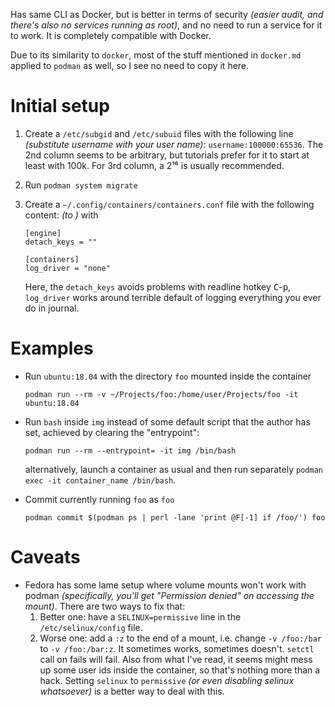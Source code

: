 Has same CLI as Docker, but is better in terms of security *(easier audit, and there's also no services running as root)*, and no need to run a service for it to work. It is completely compatible with Docker.

Due to its similarity to `docker`, most of the stuff mentioned in `docker.md` applied to `podman` as well, so I see no need to copy it here.

# Initial setup

1. Create a `/etc/subgid` and `/etc/subuid` files with the following line *(substitute username with your user name)*: `username:100000:65536`. The 2nd column seems to be arbitrary, but tutorials prefer for it to start at least with 100k. For 3rd column, a 2¹⁶ is usually recommended.
2. Run `podman system migrate`
3. Create a `~/.config/containers/containers.conf` file with the following content: *(to )* with
    ```
    [engine]
    detach_keys = ""

    [containers]
    log_driver = "none"
    ```

    Here, the `detach_keys` avoids problems with readline hotkey <kbd>C</kbd>-<kbd>p</kbd>, `log_driver` works around terrible default of logging everything you ever do in journal.

# Examples

* Run `ubuntu:18.04` with the directory `foo` mounted inside the container
    ```
    podman run --rm -v ~/Projects/foo:/home/user/Projects/foo -it ubuntu:18.04
    ```
* Run `bash` inside `img` instead of some default script that the author has set, achieved by clearing the "entrypoint":
    ```
    podman run --rm --entrypoint= -it img /bin/bash
    ```

    alternatively, launch a container as usual and then run separately `podman exec -it container_name /bin/bash`.

* Commit currently running `foo` as `foo`
    ```
    podman commit $(podman ps | perl -lane 'print @F[-1] if /foo/') foo
    ```

# Caveats

* Fedora has some lame setup where volume mounts won't work with podman *(specifically, you'll get "Permission denied" on accessing the mount)*. There are two ways to fix that:
  1. Better one: have a `SELINUX=permissive` line in the `/etc/selinux/config` file.
  2. Worse one: add a `:z` to the end of a mount, i.e. change `-v /foo:/bar` to `-v /foo:/bar:z`. It sometimes works, sometimes doesn't. `setctl` call on fails will fail. Also from what I've read, it seems might mess up some user ids inside the container, so that's nothing more than a hack. Setting `selinux` to `permissive` *(or even disabling selinux whatsoever)* is a better way to deal with this.
